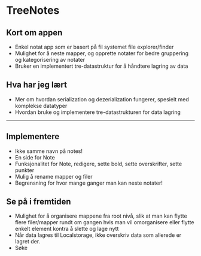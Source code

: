 # TreeNotes

## Kort om appen
- Enkel notat app som er basert på fil systemet file explorer/finder
- Mulighet for å neste mapper, og opprette notater for bedre gruppering og kategorisering av notater
- Bruker en implementert tre-datastruktur for å håndtere lagring av data

## Hva har jeg lært
- Mer om hvordan serialization og dezerialization fungerer, spesielt med komplekse datatyper
- Hvordan bruke og implementere tre-datastrukturen for data lagring

<hr>

## Implementere

- Ikke samme navn på notes!
- En side for Note
- Funksjonalitet for Note, redigere, sette bold, sette overskrifter, sette punkter
- Mulig å rename mapper og filer
- Begrensning for hvor mange ganger man kan neste notater!

## Se på i fremtiden

- Mulighet for å organisere mappene fra root nivå, slik at man kan flytte flere filer/mapper rundt om gangen hvis man vil omorganisere eller flytte enkelt element kontra å slette og lage nytt
- Når data lagres til Localstorage, ikke overskriv data som allerede er lagret der.
- Søke

